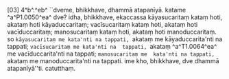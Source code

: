[03] 4^b^.^eb^ ``dveme, bhikkhave, dhammā atapanīyā. katame  ^a^P1.0050^ea^ dve? idha, bhikkhave, ekaccassa kāyasucaritaṃ kataṃ  hoti, akataṃ hoti kāyaduccaritaṃ; vacīsucaritaṃ kataṃ hoti, akataṃ  hoti vacīduccaritaṃ; manosucaritaṃ kataṃ hoti, akataṃ hoti  manoduccaritaṃ. so `kāyasucaritaṃ me kata'nti na tappati, `akataṃ  me kāyaduccarita'nti na tappati; `vacīsucaritaṃ me kata'nti na  tappati, `akataṃ ^a^T1.0064^ea^ me vacīduccarita'nti na tappati; `manosucaritaṃ me  kata'nti na tappati, `akataṃ me manoduccarita'nti na tappati. ime  kho, bhikkhave, dve dhammā atapanīyā''ti. catutthaṃ.